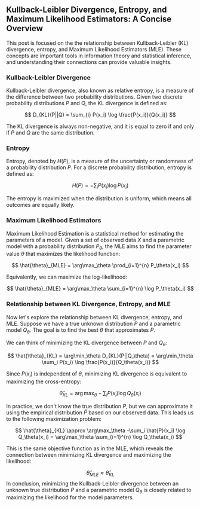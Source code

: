 ## Kullback-Leibler Divergence, Entropy, and Maximum Likelihood Estimators: A Concise Overview

This post is focused on the the relationship between Kullback-Leibler (KL) divergence, entropy, and Maximum Likelihood Estimators (MLE). These concepts are important tools in information theory and statistical inference, and understanding their connections can provide valuable insights.

### Kullback-Leibler Divergence

Kullback-Leibler divergence, also known as relative entropy, is a measure of the difference between two probability distributions. Given two discrete probability distributions $P$ and $Q$, the KL divergence is defined as:

$$
D_{KL}(P||Q) = \sum_{i} P(x_i) \log \frac{P(x_i)}{Q(x_i)}
$$

The KL divergence is always non-negative, and it is equal to zero if and only if $P$ and $Q$ are the same distribution.

### Entropy

Entropy, denoted by $H(P)$, is a measure of the uncertainty or randomness of a probability distribution $P$. For a discrete probability distribution, entropy is defined as:

$$
H(P) = -\sum_{i} P(x_i) \log P(x_i)
$$

The entropy is maximized when the distribution is uniform, which means all outcomes are equally likely.

### Maximum Likelihood Estimators

Maximum Likelihood Estimation is a statistical method for estimating the parameters of a model. Given a set of observed data $X$ and a parametric model with a probability distribution $P_\theta$, the MLE aims to find the parameter value $\theta$ that maximizes the likelihood function:

$$
\hat{\theta}_{MLE} = \arg\max_\theta \prod_{i=1}^{n} P_\theta(x_i)
$$

Equivalently, we can maximize the log-likelihood:

$$
\hat{\theta}_{MLE} = \arg\max_\theta \sum_{i=1}^{n} \log P_\theta(x_i)
$$

### Relationship between KL Divergence, Entropy, and MLE

Now let's explore the relationship between KL divergence, entropy, and MLE. Suppose we have a true unknown distribution $P$ and a parametric model $Q_\theta$. The goal is to find the best $\theta$ that approximates $P$.

We can think of minimizing the KL divergence between $P$ and $Q_\theta$:

$$
\hat{\theta}_{KL} = \arg\min_\theta D_{KL}(P||Q_\theta) = \arg\min_\theta \sum_i P(x_i) \log \frac{P(x_i)}{Q_\theta(x_i)}
$$

Since $P(x_i)$ is independent of $\theta$, minimizing KL divergence is equivalent to maximizing the cross-entropy:

$$
\hat{\theta}_{KL} = \arg\max_\theta -\sum_i P(x_i) \log Q_\theta(x_i)
$$

In practice, we don't know the true distribution $P$, but we can approximate it using the empirical distribution $\hat{P}$ based on our observed data. This leads us to the following maximization problem:

$$
\hat{\theta}_{KL} \approx \arg\max_\theta -\sum_i \hat{P}(x_i) \log Q_\theta(x_i) = \arg\max_\theta \sum_{i=1}^{n} \log Q_\theta(x_i)
$$

This is the same objective function as in the MLE, which reveals the connection between minimizing KL divergence and maximizing the likelihood:

$$
\hat{\theta}_{MLE} \approx \hat{\theta}_{KL}
$$
In conclusion, minimizing the Kullback-Leibler divergence between an unknown true distribution $P$ and a parametric model $Q_\theta$ is closely related to maximizing the likelihood for the model parameters.
